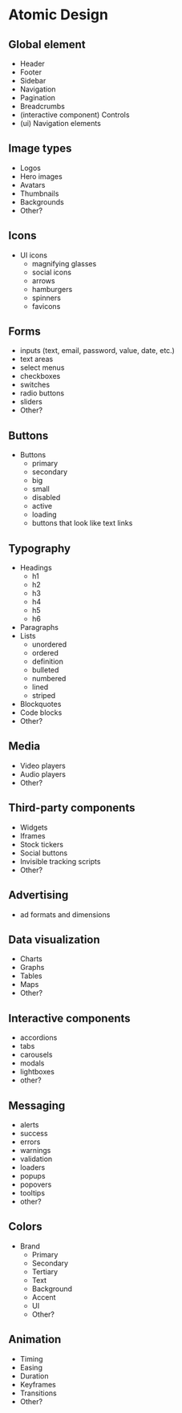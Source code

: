 # Atomic Design

## Global element

- Header
- Footer
- Sidebar
- Navigation
- Pagination
- Breadcrumbs
- (interactive component) Controls
- (ui) Navigation elements

## Image types

- Logos
- Hero images
- Avatars
- Thumbnails
- Backgrounds
- Other?

## Icons

- UI icons
	- magnifying glasses
	- social icons
	- arrows
	- hamburgers
	- spinners
	- favicons

## Forms

- inputs (text, email, password, value, date, etc.)
- text areas
- select menus
- checkboxes
- switches
- radio buttons
- sliders
- Other?

## Buttons
- Buttons
	- primary
	- secondary
	- big
	- small
	- disabled
	- active
	- loading
	- buttons that look like text links

## Typography
- Headings
	- h1
	- h2
	- h3
	- h4
	- h5
	- h6
- Paragraphs
- Lists
	- unordered
	- ordered
	- definition
	- bulleted
	- numbered
	- lined
	- striped
- Blockquotes
- Code blocks
- Other?

## Media
- Video players
- Audio players
- Other?

## Third-party components
- Widgets
- Iframes
- Stock tickers
- Social buttons
- Invisible tracking scripts
- Other?

## Advertising
- ad formats and dimensions

## Data visualization
- Charts
- Graphs
- Tables
- Maps
- Other?

## Interactive components
- accordions
- tabs
- carousels
- modals
- lightboxes
- other?

## Messaging
- alerts
- success
- errors
- warnings
- validation
- loaders
- popups
- popovers
- tooltips
- other?

## Colors
- Brand
	- Primary
	- Secondary
	- Tertiary
	- Text
	- Background
	- Accent
	- UI
	- Other?

## Animation
- Timing
- Easing
- Duration
- Keyframes
- Transitions
- Other?